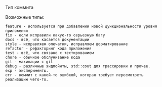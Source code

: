 Тип коммита

Возможные типы:

    feature - используется при добавлении новой функциональности уровня приложения
    fix - если исправили какую-то серьезную багу
    docs - всё, что касается документации
    style - исправляем опечатки, исправляем форматирование
    refactor - рефакторинг кода приложения
    test - всё, что связано с тестированием
    chore - обычное обслуживание кода
    git - махинации с git
    debug - различные эндпойнты, std::cout для трассировки и прочее.
    exp - эксперименты.
    err - коммит с какой-то ошибкой, которая требует пересмотреть реализацию чего-то.